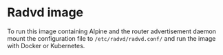 # Radvd image

To run this image containing Alpine and the router advertisement daemon mount the configuration file to `/etc/radvd/radvd.conf/` and run the image with Docker or Kubernetes.
